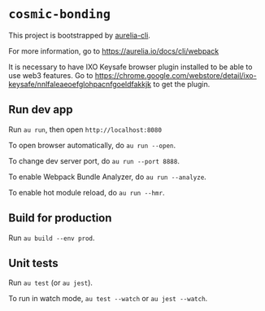 # `cosmic-bonding`

This project is bootstrapped by [aurelia-cli](https://github.com/aurelia/cli).

For more information, go to https://aurelia.io/docs/cli/webpack

It is necessary to have IXO Keysafe browser plugin installed to be able to use web3 features. Go to https://chrome.google.com/webstore/detail/ixo-keysafe/nnlfaleaeoefglohpacnfgoeldfakkjk to get the plugin.

## Run dev app

Run `au run`, then open `http://localhost:8080`

To open browser automatically, do `au run --open`.

To change dev server port, do `au run --port 8888`.

To enable Webpack Bundle Analyzer, do `au run --analyze`.

To enable hot module reload, do `au run --hmr`.

## Build for production

Run `au build --env prod`.

## Unit tests

Run `au test` (or `au jest`).

To run in watch mode, `au test --watch` or `au jest --watch`.
